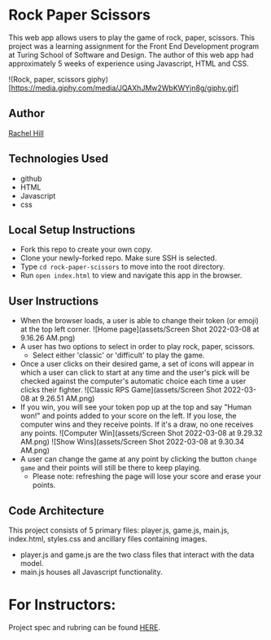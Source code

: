 # **Rock Paper Scissors**
This web app allows users to play the game of rock, paper, scissors. This project was a learning assignment for the Front End Development program at Turing School of Software and Design. The author of this web app had approximately 5 weeks of experience using Javascript, HTML and CSS.

!(Rock, paper, scissors giphy)[https://media.giphy.com/media/JQAXhJMw2WbKWYjn8g/giphy.gif]

## Author
[Rachel Hill](https://github.com/rachellhill)

## Technologies Used
- github
- HTML
- Javascript
- css

## Local Setup Instructions
- Fork this repo to create your own copy.
- Clone your newly-forked repo. Make sure SSH is selected.
- Type `cd rock-paper-scissors` to move into the root directory.
- Run `open index.html` to view and navigate this app in the browser.

## User Instructions
- When the browser loads, a user is able to change their token (or emoji) at the top left corner.
![Home page](assets/Screen Shot 2022-03-08 at 9.16.26 AM.png)
- A user has two options to select in order to play rock, paper, scissors.
  - Select either 'classic' or 'difficult' to play the game.
- Once a user clicks on their desired game, a set of icons will appear in which a user can click to start at any time and the user's pick will be checked against the computer's automatic choice each time a user clicks their fighter.
![Classic RPS Game](assets/Screen Shot 2022-03-08 at 9.26.51 AM.png)
- If you win, you will see your token pop up at the top and say "Human won!" and points added to your score on the left. If you lose, the computer wins and they receive points. If it's a draw, no one receives any points.
![Computer Win](assets/Screen Shot 2022-03-08 at 9.29.32 AM.png)
![Show Wins](assets/Screen Shot 2022-03-08 at 9.30.34 AM.png)
- A user can change the game at any point by clicking the button `change game` and their points will still be there to keep playing.
  - Please note: refreshing the page will lose your score and erase your points.

## Code Architecture

This project consists of 5 primary files: player.js, game.js, main.js, index.html, styles.css and ancillary files containing images.

- player.js and game.js are the two class files that interact with the data model.
- main.js houses all Javascript functionality.

# For Instructors:

Project spec and rubring can be found [HERE](https://frontend.turing.edu/projects/module-1/rock-paper-scissors-solo.html). 
